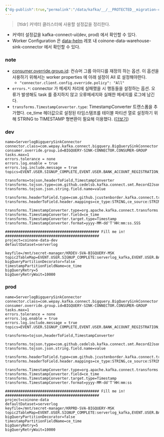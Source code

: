```yaml
---
{"dg-publish":true,"permalink":"/data/kafka/__/__PROTECTED__migration-connector-properties/"}
---
```




> [!tldr] 커넥터 클러스터에 사용할 설정값을 정리한다.


- 커넥터 설정값을 kafka-connect-ui(dev, prod) 에서 확인할 수 있다. 
- Worker Configuration 은 [data-helm]() 레포 내 coinone-data-warehouse-sink-connector 에서 확인할 수 있다.

### note


- [consumer.override.group.id](https://docs.confluent.io/platform/7.5/connect/references/allconfigs.html#distributed-worker-configuration): 컨슈머 그룹 아이디를 재정의 하는 옵션. 이 옵션을 사용하기 위해서는 worker properties 에 아래 설정이 All 로 설정해야한다.
    - `"connector.client.config.override.policy": "All"`
- `errors.*`: connector 가 메세지 처리에 실패했을 시 행동들을 설정하는 옵션. 오류가 발생해도 task 를 중지하지 않고 오류메세지와 실패한 메세지를 로그에 남긴다.
- `transforms.TimestampConverter.type`: TimestampConverter 트랜스폼을 추가했다. ce_time 헤더값으로 설정된 타임스탬프를 테이블 파티션 열로 설정하기 위해 STRING to TIMESTAMP 형변환이 필요해 이용했다. ([더보기](https://docs.confluent.io/platform/current/connect/transforms/timestampconverter.html))


### dev

```properties
name=ServerlogBigquerySinkConnector  
connector.class=com.wepay.kafka.connect.bigquery.BigQuerySinkConnector  
consumer.override.group.id=BIGQUERY-SINK-CONNECTOR.CONSUMER-GROUP  
tasks.max=1  
errors.tolerance = none  
errors.log.enable = true  
errors.log.include.message = true  
topics=EVENT.USER.SIGNUP_COMPLETE,EVENT.USER.BANK_ACCOUNT_REGISTRATION,EVENT.USER.BANK_ACCOUNT_DEREGISTRATION,EVENT.AML.KYC_PHONE_AUTH,EVENT.AML.KYC_IDCARD_AUTH,EVENT.AML.KYC_BANK_ACCOUNT_AUTH,EVENT.AML.KYC_CDD_EDD_AUTH,EVENT.AML.KYC_COMPLETE,EVENT.AML.KYC_SAVEPOINT_RESET,EVENT.AML.REVISION_REQUEST_CDD_EDD_AUTH,EVENT.AML.REKYC_CDD_EDD_AUTH,EVENT.USER.BALANCE_TRANSFER_COMPLETE

transforms=tojson,headerToField,TimestampConverter
transforms.tojson.type=com.github.cedelsb.kafka.connect.smt.Record2JsonStringConverter$Value
transforms.tojson.json.string.field.name=value

transforms.headerToField.type=com.github.jcustenborder.kafka.connect.transform.common.HeaderToField$Value
transforms.headerToField.header.mappings=ce_type:STRING,ce_source:STRING,ce_specversion:STRING,ce_time:STRING,ce_id:STRING,ce_subject:STRING

transforms.TimestampConverter.type=org.apache.kafka.connect.transforms.TimestampConverter$Value
transforms.TimestampConverter.field=ce_time
transforms.TimestampConverter.target.type=Timestamp
transforms.TimestampConverter.format=yyyy-MM-dd'T'HH:mm:ss.SSS

########################################### Fill me in! ###########################################
project=coinone-data-dev
defaultDataset=serverlog

keyfile=/mnt/secret-manager/KRDEV-SVA-BIGQUERY-MSK
topic2TableMap=EVENT.USER.SIGNUP_COMPLETE:serverlog_kafka,EVENT.USER.BANK_ACCOUNT_REGISTRATION:serverlog_kafka,EVENT.USER.BANK_ACCOUNT_DEREGISTRATION:serverlog_kafka,EVENT.AML.KYC_PHONE_AUTH:serverlog_kafka,EVENT.AML.KYC_IDCARD_AUTH:serverlog_kafka,EVENT.AML.KYC_BANK_ACCOUNT_AUTH:serverlog_kafka,EVENT.AML.KYC_CDD_EDD_AUTH:serverlog_kafka,EVENT.AML.KYC_COMPLETE:serverlog_kafka,EVENT.AML.KYC_SAVEPOINT_RESET:serverlog_kafka,EVENT.AML.REVISION_REQUEST_CDD_EDD_AUTH:serverlog_kafka,EVENT.AML.REKYC_CDD_EDD_AUTH:serverlog_kafka,EVENT.USER.BALANCE_TRANSFER_COMPLETE:serverlog_kafka
bigQueryPartitionDecorator=false
timestampPartitionFieldName=ce_time
bigQueryRetry=5
bigQueryRetryWait=10000
```


### prod

```properties
name=ServerlogBigquerySinkConnector  
connector.class=com.wepay.kafka.connect.bigquery.BigQuerySinkConnector  
consumer.override.group.id=BIGQUERY-SINK-CONNECTOR.CONSUMER-GROUP  
tasks.max=1  
errors.tolerance = none  
errors.log.enable = true  
errors.log.include.message = true  
topics=EVENT.USER.SIGNUP_COMPLETE,EVENT.USER.BANK_ACCOUNT_REGISTRATION,EVENT.USER.BANK_ACCOUNT_DEREGISTRATION,EVENT.AML.KYC_PHONE_AUTH,EVENT.AML.KYC_IDCARD_AUTH,EVENT.AML.KYC_BANK_ACCOUNT_AUTH,EVENT.AML.KYC_CDD_EDD_AUTH,EVENT.AML.KYC_COMPLETE,EVENT.AML.KYC_SAVEPOINT_RESET,EVENT.AML.REVISION_REQUEST_CDD_EDD_AUTH,EVENT.AML.REKYC_CDD_EDD_AUTH,EVENT.USER.BALANCE_TRANSFER_COMPLETE
  
transforms=tojson,headerToField,TimestampConverter  
  
transforms.tojson.type=com.github.cedelsb.kafka.connect.smt.Record2JsonStringConverter$Value  
transforms.tojson.json.string.field.name=value  
  
transforms.headerToField.type=com.github.jcustenborder.kafka.connect.transform.common.HeaderToField$Value  
transforms.headerToField.header.mappings=ce_type:STRING,ce_source:STRING,ce_specversion:STRING,ce_time:STRING,ce_id:STRING,ce_subject:STRING  
  
transforms.TimestampConverter.type=org.apache.kafka.connect.transforms.TimestampConverter$Value  
transforms.TimestampConverter.field=ce_time  
transforms.TimestampConverter.target.type=Timestamp  
transforms.TimestampConverter.format=yyyy-MM-dd'T'HH:mm:ss  
  
########################################### Fill me in! ###########################################  
project=coinone-data  
defaultDataset=serverlog  
keyfile=/mnt/secret-manager/KRPRD-SVA-BIGQUERY-MSK  
topic2TableMap=EVENT.USER.SIGNUP_COMPLETE:serverlog_kafka,EVENT.USER.BANK_ACCOUNT_REGISTRATION:serverlog_kafka,EVENT.USER.BANK_ACCOUNT_DEREGISTRATION:serverlog_kafka,EVENT.AML.KYC_PHONE_AUTH:serverlog_kafka,EVENT.AML.KYC_IDCARD_AUTH:serverlog_kafka,EVENT.AML.KYC_BANK_ACCOUNT_AUTH:serverlog_kafka,EVENT.AML.KYC_CDD_EDD_AUTH:serverlog_kafka,EVENT.AML.KYC_COMPLETE:serverlog_kafka,EVENT.AML.KYC_SAVEPOINT_RESET:serverlog_kafka,EVENT.AML.REVISION_REQUEST_CDD_EDD_AUTH:serverlog_kafka,EVENT.AML.REKYC_CDD_EDD_AUTH:serverlog_kafka,EVENT.USER.BALANCE_TRANSFER_COMPLETE:serverlog_kafka
bigQueryPartitionDecorator=false  
timestampPartitionFieldName=ce_time
bigQueryRetry=5
bigQueryRetryWait=10000
```